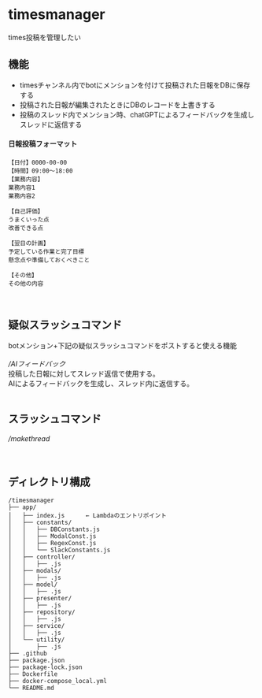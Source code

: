 # timesmanager
times投稿を管理したい

## 機能
- timesチャンネル内でbotにメンションを付けて投稿された日報をDBに保存する
- 投稿された日報が編集されたときにDBのレコードを上書きする
- 投稿のスレッド内でメンション時、chatGPTによるフィードバックを生成しスレッドに返信する

#### 日報投稿フォーマット
````
【日付】0000-00-00
【時間】09:00～18:00
【業務内容】
業務内容1
業務内容2

【自己評価】
うまくいった点
改善できる点

【翌日の計画】
予定している作業と完了目標
懸念点や準備しておくべきこと

【その他】
その他の内容
````

<br>

## 疑似スラッシュコマンド
botメンション+下記の疑似スラッシュコマンドをポストすると使える機能<br><br>
*/AIフィードバック*<br>
投稿した日報に対してスレッド返信で使用する。<br>
AIによるフィードバックを生成し、スレッド内に返信する。<br>
<br>

## スラッシュコマンド
*/makethread*<br>
<br>
<br>
## ディレクトリ構成
````
/timesmanager
├── app/
│   ├── index.js      ← Lambdaのエントリポイント
│   ├── constants/
│   │   ├── DBConstants.js
│   │   ├── ModalConst.js
│   │   ├── RegexConst.js
│   │   └── SlackConstants.js
│   ├── controller/
│   │   ├── .js
│   ├── modals/
│   │   ├── .js
│   ├── model/
│   │   ├── .js
│   ├── presenter/
│   │   ├── .js
│   ├── repository/
│   │   ├── .js
│   ├── service/
│   │   ├── .js
│   └── utility/
│       ├── .js
├── .github
├── package.json
├── package-lock.json
├── Dockerfile
├── docker-compose_local.yml
└── README.md
````
